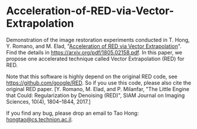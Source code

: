 # Acceleration-of-RED-via-Vector-Extrapolation

Demonstration of the image restoration experiments conducted in T. Hong, Y. Romano, and M. Elad, "[Acceleration of RED via Vector Extrapolation](https://arxiv.org/pdf/1805.02158.pdf)". Find the details in https://arxiv.org/pdf/1805.02158.pdf. In this paper, we propose one accelerated technique called Vector Extrapolation (RED) for RED. 

Note that this software is highly depend on the original RED code, see https://github.com/google/RED. So if you use this code, please also cite the original RED paper. [Y. Romano, M. Elad, and P. Milanfar, "The Little Engine that Could: Regularization by Denoising (RED)", SIAM Journal on Imaging Sciences, 10(4), 1804–1844, 2017.]


If you find any bug, please drop an email to Tao Hong: hongtao@cs.technion.ac.il. 
